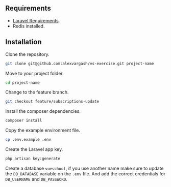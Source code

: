 ## Requirements

- [Laravel Requirements](https://laravel.com/docs/7.x/installation#server-requirements).
- Redis installed.

## Installation

Clone the repository.

```bash
git clone git@github.com:alexvargash/vs-exercise.git project-name
```

Move to your project folder.

```bash
cd project-name
```

Change to the feature branch.

```bash
git checkout feature/subscriptions-update
```

Install the composer dependencies.

```bash
composer install
```

Copy the example environment file.

```bash
cp .env.example .env
```

Create the Laravel app key.

```bash
php artisan key:generate
```

Create a database `vueschool`, if you use another name make sure to update the `DB_DATABASE` variable on the `.env` file. And add the correct credentials for `DB_USERNAME` and `DB_PASSWORD`.
